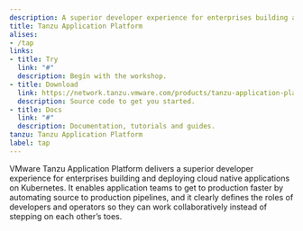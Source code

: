 ```yaml
---
description: A superior developer experience for enterprises building and deploying cloud native applications on Kubernetes. Get to production faster by automating source to production pipelines.
title: Tanzu Application Platform
alises:
- /tap
links:
- title: Try
  link: "#"
  description: Begin with the workshop.
- title: Download
  link: https://network.tanzu.vmware.com/products/tanzu-application-platform/
  description: Source code to get you started.
- title: Docs
  link: "#"
  description: Documentation, tutorials and guides.
tanzu: Tanzu Application Platform
label: tap
---
```


VMware Tanzu Application Platform delivers a superior developer experience for enterprises building and deploying cloud native applications on Kubernetes. It enables application teams to get to production faster by automating source to production pipelines, and it clearly defines the roles of developers and operators so they can work collaboratively instead of stepping on each other’s toes.